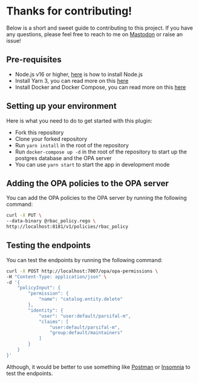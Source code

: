 # Thanks for contributing!

Below is a short and sweet guide to contributing to this project. If you have any questions, please feel free to reach to me on [Mastodon](https://hachyderm.io/@parcifal) or raise an issue!

## Pre-requisites

- Node.js v16 or higher, [here](https://nodejs.org/en/learn/getting-started/how-to-install-nodejs) is how to install Node.js
- Install Yarn 3, you can read more on this [here](https://yarnpkg.com/getting-started/install)
- Install Docker and Docker Compose, you can read more on this [here](https://docs.docker.com/get-docker/)

## Setting up your environment

Here is what you need to do to get started with this plugin:

- Fork this repository
- Clone your forked repository
- Run `yarn install` in the root of the repository
- Run `docker-compose up -d` in the root of the repository to start up the postgres database and the OPA server
- You can use `yarn start` to start the app in development mode

## Adding the OPA policies to the OPA server

You can add the OPA policies to the OPA server by running the following command:

```bash
curl -X PUT \
--data-binary @rbac_policy.rego \
http://localhost:8181/v1/policies/rbac_policy
```

## Testing the endpoints

You can test the endpoints by running the following command:

```bash
curl -X POST http://localhost:7007/opa/opa-permissions \
-H "Content-Type: application/json" \
-d '{
    "policyInput": {
        "permission": {
            "name": "catalog.entity.delete"
        },
        "identity": {
            "user": "user:default/parsifal-m",
            "claims": [
                "user:default/parsifal-m",
                "group:default/maintainers"
            ]
        }
    }
}'
```

Although, it would be better to use something like [Postman](https://www.postman.com/) or [Insomnia](https://insomnia.rest/) to test the endpoints.